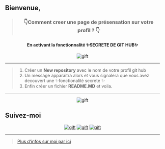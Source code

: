
## Bienvenue,
> <h3 align="center">👇Comment creer une page de présensation sur votre profil ? 👇<h3>
  <h4 align="center">En activant la fonctionnalité <strong>✨SECRETE DE GIT HUB✨</strong></h4>

<p align="center">
<img src="https://media.giphy.com/media/QvSqKdU7PCRTaKQkNX/giphy.gif" alt="gift">
  <link rel="icon" href="animated_favicon.gif" type="image/gif">
</p>

***

> 1. Créer un **New repository** avec le nom de votre profil git hub
> 2. Un message apparaitra alors et vous signalera que vous avez decouvert une ✨fonctionalité secrete ✨
> 3. Enfin créer un fichier **README.MD** et voila.

***
<p align="center">
<img src="https://media.giphy.com/media/z1HJbQX5J33aEqxREi/giphy.gif" alt="gift">
</p>

## Suivez-moi 
<p align="center">
<a href="https://www.facebook.com/rismooo/">
<img src="https://files.softicons.com/download/social-media-icons/social-media-buttons-by-hakan-ertan/png/66x66/facebook.png" alt="gift"></a>
<a href="https://www.linkedin.com/in/m-s-91700619b">
<img src="https://files.softicons.com/download/social-media-icons/social-media-buttons-by-hakan-ertan/png/66x66/linkedin.png" alt="gift"></a>
<a href="https://rismo.fr">
<img src="https://zupimages.net/up/21/53/e5y1.png" alt="gift"></a> 
</p>

***

> [Plus d'infos sur moi par ici ](https://rismo.fr)
